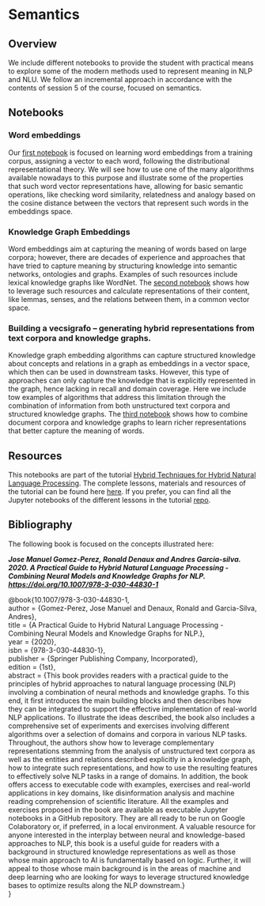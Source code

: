 # Semantics

## Overview
We include different notebooks to provide the student with practical means to explore some of the modern methods used to represent meaning in NLP and NLU. We follow an incremental approach in accordance with the contents of session 5 of the course, focused on semantics.

## Notebooks

### Word embeddings
Our [first notebook](https://github.com/hybridnlp/tutorial/blob/master/01_capturing_word_embeddings.ipynb) is focused on learning word embeddings from a training corpus, assigning a vector to each word, following the distributional representational theory. We will see how to use one of the many algorithms available nowadays to this purpose and illustrate some of the properties that such word vector representations have, allowing for basic semantic operations, like checking word similarity, relatedness and analogy based on the cosine distance between the vectors that represent such words in the embeddings space.

### Knowledge Graph Embeddings
Word embeddings aim at capturing the meaning of words based on large corpora; however, there are decades of experience and approaches that have tried to capture meaning by structuring knowledge into semantic networks, ontologies and graphs. Examples of such resources include lexical knowledge graphs like WordNet. The [second notebook](https://github.com/hybridnlp/tutorial/blob/master/02_knowledge_graph_embeddings.ipynb) shows how to leverage such resources and calculate representations of their content, like lemmas, senses, and the relations between them, in a common vector space.

### Building a vecsigrafo – generating hybrid representations from text corpora and knowledge graphs.
Knowledge graph embedding algorithms can capture structured knowledge about concepts and relations in a graph as embeddings in a vector space, which then can be used in downstream tasks. However, this type of approaches can only capture the knowledge that is explicitly represented in the graph, hence lacking in recall and domain coverage. Here we include tow examples of algorithms that address this limitation through the combination of information from both unstructured text corpora and structured knowledge graphs. The [third notebook](https://github.com/hybridnlp/tutorial/blob/master/03_vecsigrafo.ipynb) shows how to combine document corpora and knowledge graphs to learn richer representations that better capture the meaning of words.

## Resources
This notebooks are part of the tutorial [Hybrid Techniques for Hybrid Natural Language Processing](http://hybridnlp.expertsystemlab.com/tutorial/). The complete lessons, materials and resources of the tutorial can be found here [here](http://hybridnlp.expertsystemlab.com/tutorial/index.php/sample-page/). If you prefer, you can find all the Jupyter notebooks of the different lessons in the tutorial [repo](https://github.com/hybridnlp/tutorial).

## Bibliography
The following book is focused on the concepts illustrated here:

**_Jose Manuel Gomez-Perez, Ronald Denaux and Andres Garcia-silva. 2020. A Practical Guide to Hybrid Natural Language Processing - Combining Neural Models and Knowledge Graphs for NLP. https://doi.org/10.1007/978-3-030-44830-1_**

@book{10.1007/978-3-030-44830-1,  
author = {Gomez-Perez, Jose Manuel and Denaux, Ronald and Garcia-Silva, Andres},  
title = {A Practical Guide to Hybrid Natural Language Processing - Combining Neural Models and Knowledge Graphs for NLP.},  
year = {2020},  
isbn = {978-3-030-44830-1},  
publisher = {Springer Publishing Company, Incorporated},  
edition = {1st},  
abstract = {This book provides readers with a practical guide to the principles of hybrid approaches to natural language processing (NLP) involving a combination of neural methods and knowledge graphs. To this end, it first introduces the main building blocks and then describes how they can be integrated to support the effective implementation of real-world NLP applications. To illustrate the ideas described, the book also includes a comprehensive set of experiments and exercises involving different algorithms over a selection of domains and corpora in various NLP tasks. Throughout, the authors show how to leverage complementary representations stemming from the analysis of unstructured text corpora as well as the entities and relations described explicitly in a knowledge graph, how to integrate such representations, and how to use the resulting features to effectively solve NLP tasks in a range of domains. In addition, the book offers access to executable code with examples, exercises and real-world applications in key domains, like disinformation analysis and machine reading comprehension of scientific literature. All the examples and exercises proposed in the book are available as executable Jupyter notebooks in a GitHub repository. They are all ready to be run on Google Colaboratory or, if preferred, in a local environment. A valuable resource for anyone interested in the interplay between neural and knowledge-based approaches to NLP, this book is a useful guide for readers with a background in structured knowledge representations as well as those whose main approach to AI is fundamentally based on logic. Further, it will appeal to those whose main background is in the areas of machine and deep learning who are looking for ways to leverage structured knowledge bases to optimize results along the NLP downstream.}  
}
